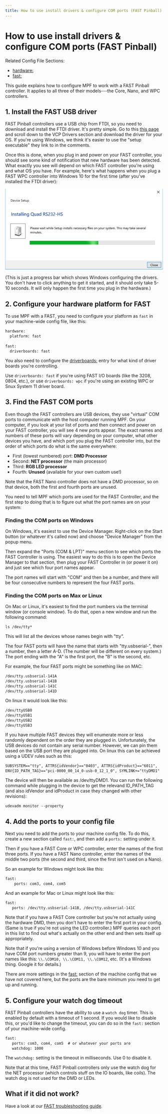 ```yaml
---
title: How to use install drivers & configure COM ports (FAST Pinball)
---
```


# How to use install drivers & configure COM ports (FAST Pinball)


Related Config File Sections:

* [hardware:](../../config/hardware.md)
* [fast:](../../config/fast.md)

This guide explains how to configure MPF to work with a FAST Pinball
controller. It applies to all three of their models---the Core, Nano,
and WPC controllers.

## 1. Install the FAST USB driver

FAST Pinball controllers use a USB chip from FTDI, so you need to
download and install the FTDI driver. It's pretty simple. Go to this
[this page](http://www.ftdichip.com/Drivers/VCP.htm) and scroll down to
the VCP Drivers section and download the driver for your OS. If you're
using Windows, we think it's easier to use the "setup executable"
they link to in the comments.

Once this is done, when you plug in and power on your FAST controller,
you should see some kind of notification that new hardware has been
detected. What exactly you see will depend on which FAST controller
you're using and what OS you have. For example, here's what happens when
you plug a FAST WPC controller into Windows 10 for the first time (after
you've installed the FTDI driver):

![image](/hardware/images/fast-ftdi-driver.png)

(This is just a progress bar which shows Windows configuring the
drivers. You don't have to click anything to get it started, and it
should only take 5-10 seconds. It will only happen the first time you
plug in the hardware.)

## 2. Configure your hardware platform for FAST

To use MPF with a FAST, you need to configure your platform as `fast` in
your machine-wide config file, like this:

``` mpf-config
hardware:
  platform: fast

fast:
  driverboards: fast
```

You also need to configure the [driverboards:](#) entry for
what kind of driver boards you're controlling.

Use `driverboards: fast` if you're using FAST I/O boards (like the
3208, 0804, etc.), or use `driverboards: wpc` if you're using an
existing WPC or Snux System 11 driver board.

## 3. Find the FAST COM ports

Even though the FAST controllers are USB devices, they use "virtual"
COM ports to communicate with the host computer running MPF. On your
computer, if you look at your list of ports and then connect and power
on your FAST controller, you will see 4 new ports appear. The exact
names and numbers of these ports will vary depending on your computer,
what other devices you have, and which port you plug the FAST controller
into, but the order of which ports do what is the same everywhere:

* First (lowest numbered) port: **DMD Processor**
* Second: **NET processor** (the main processor)
* Third: **RGB LED processor**
* Fourth: **Unused** (available for your own custom use!)

Note that the FAST Nano controller does not have a DMD processor, so on
that device, both the first and fourth ports are unused.

You need to tell MPF which ports are used for the FAST Controller, and
the first step to doing that is to figure out what the port names are on
your system:

### Finding the COM ports on Windows

On Windows, it's easiest to use the Device Manager. Right-click on the
Start button (or whatever it's called now) and choose "Device
Manager" from the popup menu.

Then expand the "Ports (COM & LPT)" menu section to see which ports
the FAST Controller is using. The easiest way to do this is to open the
Device Manager to that section, then plug your FAST Controller in (or
power it on) and just see which four port names appear.

The port names will start with "COM" and then be a number, and there
will be four consecutive numbers to represent the four FAST ports.

### Finding the COM ports on Max or Linux

On Mac or Linux, it's easiest to find the port numbers via the terminal
window (or console window). To do that, open a new window and run the
following command:

    ls /dev/tty*

This will list all the devices whose names begin with "tty".

The four FAST ports will have the name that starts with
"tty.usbserial-", then a number, then a letter A-D. (The number will
be different on every system.) The port ending with the "A" is the
first port, the "B" is the second, etc.

For example, the four FAST ports might be something like on MAC:

    /dev/tty.usbserial-141A
    /dev/tty.usbserial-141B
    /dev/tty.usbserial-141C
    /dev/tty.usbserial-141D

On linux it would look like this:

    /dev/ttyUSB0
    /dev/ttyUSB1
    /dev/ttyUSB2
    /dev/ttyUSB3

If you have multiple FAST devices they will enumerate more or less
randomly dependent on the order they are plugged in. Unfortunately, the
USB devices do not contain any serial number. However, we can pin them
based on the USB port they are plugged into. On linux this can be
achieved using a UDEV rules such as this:

    SUBSYSTEM=="tty", ATTRS{idVendor}=="0403", ATTRS{idProduct}=="6011", ENV{ID_PATH_TAG}=="pci-0000_00_14_0-usb-0_12_1_0", SYMLINK+="ttyDMD1"

The device will then be available as /dev/ttyDMD1. You can run the
following command while plugging in the device to get the relevand
ID_PATH_TAG (and also idVendor and idProduct in case they changed with
other revisions):

    udevadm monitor --property

## 4. Add the ports to your config file

Next you need to add the ports to your machine config file. To do this,
create a new section called `fast:`, and then add a `ports:` setting
under it.

Then if you have a FAST Core or WPC controller, enter the names of the
first three ports. If you have a FAST Nano controller, enter the names
of the middle two ports (the second and third, since the first isn't
used on a Nano).

So an example for Windows might look like this:

    fast:
        ports: com3, com4, com5

And an example for Mac or Linux might look like this:

    fast:
       ports: /dev/tty.usbserial-141B, /dev/tty.usbserial-141C

Note that if you have a FAST Core controller but you're not actually
using the hardware DMD, then you don't have to enter the first port in
your config. (Same is true if you're not using the LED controller.) MPF
queries each port in this list to find out what's actually on the other
end and then sets itself up appropriately.

Note that if you're using a version of Windows before Windows 10 and
you have COM port numbers greater than 9, you will have to enter the
port names like this: `\\.\COM10, \\.\COM11, \\.\COM12`, etc. (It's a
Windows thing. Google it for details.)

There are more settings in the [fast:](../../config/fast.md) section of the machine config that we have not covered here,
but the ports are the bare minimum you need to get up and running.

## 5. Configure your watch dog timeout

FAST Pinball controllers have the ability to use a
`watch dog` timer. This is enabled by
default with a timeout of 1 second. If you would like to disable this,
or you'd like to change the timeout, you can do so in the `fast:`
section of your machine-wide config.

    fast:
       ports: com3, com4, com5  # or whatever your ports are
       watchdog: 1000

The `watchdog:` setting is the timeout in milliseconds. Use 0 to disable
it.

Note that at this time, FAST Pinball controllers only use the watch dog
for the NET processor (which controls stuff on the IO boards, like
coils). The watch dog is not used for the DMD or LEDs.

## What if it did not work?

Have a look at our
[FAST troubleshooting guide](../../troubleshooting/index.md).
